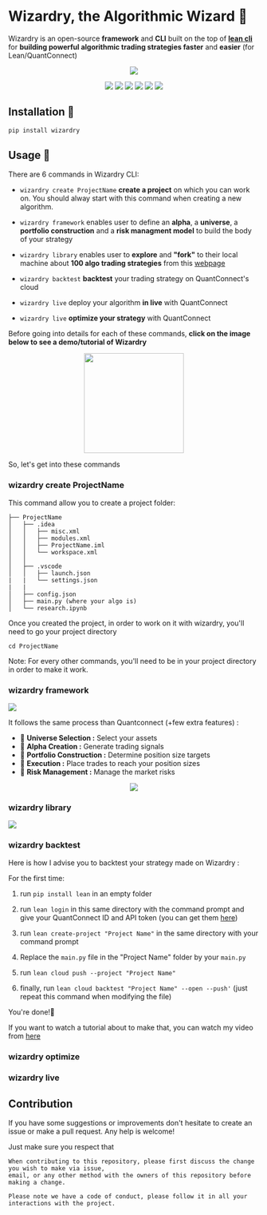 
# Wizardry, the Algorithmic Wizard 💫

Wizardry is an open-source **framework** and **CLI** built on the top of [**lean cli**](https://github.com/QuantConnect/lean-cli) for **building powerful algorithmic trading strategies faster** and **easier** (for Lean/QuantConnect)

<div align="center">
<img src="https://raw.githubusercontent.com/ssantoshp/Wizardry/main/documentation/wiz.png"/>

![](https://img.shields.io/badge/build-passing-orange)
![](https://static.pepy.tech/personalized-badge/wizardry?period=total&units=international_system&left_color=black&right_color=brightgreen&left_text=Users)
![](https://img.shields.io/badge/license-MIT-blue)
![](https://img.shields.io/badge/swag%20level-A++-yellow)
![](https://img.shields.io/badge/language-python🐍-blue)
![](https://camo.githubusercontent.com/97d4586afa582b2dcec2fa8ed7c84d02977a21c2dd1578ade6d48ed82296eb10/68747470733a2f2f6261646765732e66726170736f66742e636f6d2f6f732f76312f6f70656e2d736f757263652e7376673f763d313033)

</div>


## Installation 🧙

```python
pip install wizardry
```

## Usage 🏦

There are 6 commands in Wizardry CLI:

- ```wizardry create ProjectName``` **create a project** on which you can work on. You should alway start with this command when creating a new algorithm.

- ```wizardry framework``` enables user to define an **alpha**, a **universe**, a **portfolio construction** and a **risk managment model** to build the body of your strategy

- ```wizardry library``` enables user to **explore** and **"fork"** to their local machine about **100 algo trading strategies** from this [webpage](https://www.quantconnect.com/tutorials/strategy-library/strategy-library)

- ```wizardry backtest``` **backtest** your trading strategy on QuantConnect's cloud

- ```wizardry live``` deploy your algorithm **in live** with QuantConnect

- ```wizardry live``` **optimize your strategy** with QuantConnect

Before going into details for each of these commands, **click on the image below to see a demo/tutorial of Wizardry**

<div align="center">
  
[<img src="https://i.ibb.co/R71vr7k/pic.png" width="200"/>](https://www.youtube.com/watch?v=1ejiNJUeID4)
  
</div>

So, let's get into these commands

### wizardry create ProjectName

This command allow you to create a project folder:
```
├── ProjectName
│   ├── .idea
│   │   ├── misc.xml
│   │   ├── modules.xml
│   │   ├── ProjectName.iml
│   │   └── workspace.xml
│   │   
│   ├── .vscode
│   │   ├── launch.json
|   |   └── settings.json
|   |  
│   ├── config.json
│   ├── main.py (where your algo is)
│   └── research.ipynb

```

Once you created the project, in order to work on it with wizardry, you'll need to go your project directory

```
cd ProjectName
```

Note: For every other commands, you'll need to be in your project directory in order to make it work.

### wizardry framework

![](https://raw.githubusercontent.com/ssantoshp/Wizardry/main/documentation/frame.gif)

It follows the same process than Quantconnect (+few extra features) :

- 🍈 **Universe Selection :** Select your assets
- 🍓 **Alpha Creation :** Generate trading signals
- 🍇 **Portfolio Construction :** Determine position size targets
- 🍉 **Execution :** Place trades to reach your position sizes
- 🍌 **Risk Management :** Manage the market risks

<div align="center">
<img src="https://cdn.quantconnect.com/web/i/docs/algorithm-framework/algorithm-framework.png"/>
</div>

### wizardry library

![](https://raw.githubusercontent.com/ssantoshp/Wizardry/main/documentation/lib1.gif)

### wizardry backtest

Here is how I advise you to backtest your strategy made on Wizardry :

For the first time:

1. run ```pip install lean``` in an empty folder

2. run ```lean login``` in this same directory with the command prompt and give your QuantConnect ID and API token (you can get them [here](https://www.quantconnect.com/settings/))

3. run ```lean create-project "Project Name"``` in the same directory with your command prompt

4. Replace the ```main.py``` file in the "Project Name" folder by your ```main.py```

5. run ```lean cloud push --project "Project Name"```

6. finally, run ```lean cloud backtest "Project Name" --open --push'``` (just repeat this command when modifying the file)

You're done!🚀

If you want to watch a tutorial about to make that, you can watch my video from [here](https://youtu.be/1ejiNJUeID4?t=189)

### wizardry optimize


### wizardry live



## Contribution 

If you have some suggestions or improvements don't hesitate to create an issue or make a pull request. Any help is welcome!

Just make sure you respect that 
```
When contributing to this repository, please first discuss the change you wish to make via issue,
email, or any other method with the owners of this repository before making a change. 

Please note we have a code of conduct, please follow it in all your interactions with the project.
```


